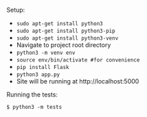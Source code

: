 Setup:
* `sudo apt-get install python3`
* `sudo apt-get install python3-pip`
* `sudo apt-get install python3-venv`
* Navigate to project root directory
* `python3 -m venv env`
* `source env/bin/activate #for convenience`
* `pip install Flask`
* `python3 app.py`
* Site will be running at http://localhost:5000

Running the tests:
```
$ python3 -m tests
```
